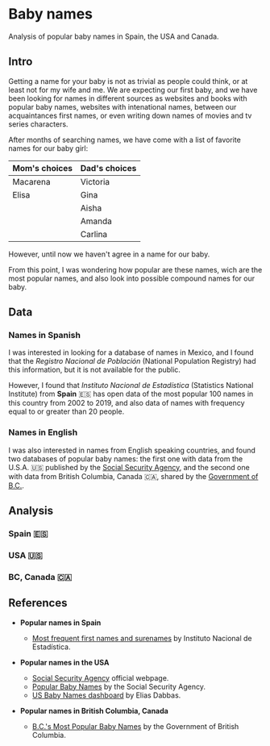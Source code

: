# Baby names
Analysis of popular baby names in Spain, the USA and Canada.

## Intro

Getting a name for your baby is not as trivial as people could think, or at least not for my wife and me. We are expecting our first baby, and we have been looking for names in different sources as websites and books with popular baby names, websites with intenational names, between our acquaintances first names, or even writing down names of movies and tv series characters.

After months of searching names, we have come with a list of favorite names for our baby girl:

|Mom's choices| Dad's choices|
|:------------|:-------------|
|Macarena     |Victoria      |
|Elisa        |Gina          |
|             |Aisha         |
|             |Amanda        |
|             |Carlina       |

However, until now we haven't agree in a name for our baby.

From this point, I was wondering how popular are these names, wich are the most popular names, and also look into possible compound names for our baby.

## Data
### Names in Spanish
I was interested in looking for a database of names in Mexico, and I found that the _Registro Nacional de Población_ (National Population Registry) had this information, but it is not available for the public. 

However, I found that _Instituto Nacional de Estadística_ (Statistics National Institute) from __Spain__ 🇪🇸 has open data of the most popular 100 names in this country from 2002 to 2019, and also data of names with frequency equal to or greater than 20 people.

### Names in English
I was also interested in names from English speaking countries, and found two databases of popular baby names: the first one with data from the U.S.A. 🇺🇸 published by the [Social Security Agency](https://www.ssa.gov/oact/babynames/), and the second one with data from British Columbia, Canada 🇨🇦, shared by the [Government of B.C.](https://www2.gov.bc.ca/gov/content/life-events/statistics-reports/bc-s-most-popular-baby-names).

## Analysis

### Spain 🇪🇸

### USA 🇺🇸

### BC, Canada 🇨🇦


## References
- __Popular names in Spain__
    - [Most frequent first names and surenames](https://www.ine.es/dyngs/INEbase/es/operacion.htm?c=Estadistica_C&cid=1254736177009&menu=resultados&idp=1254734710990#!tabs-1254736195454) by Instituto Nacional de Estadística.
    
- __Popular names in the USA__
    - [Social Security Agency](https://www.ssa.gov/oact/babynames/) official webpage.  
    - [Popular Baby Names](https://www.ssa.gov/oact/babynames/limits.html) by the Social Security Agency.  
    - [US Baby Names dashboard](https://www.dashboardom.com/us-baby-names) by Elias Dabbas.  

- __Popular names in British Columbia, Canada__
    - [B.C.'s Most Popular Baby Names](https://www2.gov.bc.ca/gov/content/life-events/statistics-reports/bc-s-most-popular-baby-names) by the Government of British Columbia.